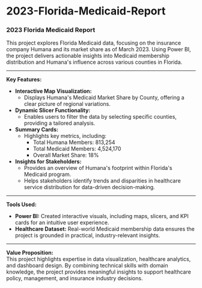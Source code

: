 # 2023-Florida-Medicaid-Report
### 2023 Florida Medicaid Report  

This project explores Florida Medicaid data, focusing on the insurance company Humana and its market share as of March 2023. Using Power BI, the project delivers actionable insights into Medicaid membership distribution and Humana's influence across various counties in Florida.  

---

**Key Features:**  
- **Interactive Map Visualization:**  
  - Displays Humana's Medicaid Market Share by County, offering a clear picture of regional variations.  
- **Dynamic Slicer Functionality:**  
  - Enables users to filter the data by selecting specific counties, providing a tailored analysis.  
- **Summary Cards:**  
  - Highlights key metrics, including:  
    - Total Humana Members: 813,254  
    - Total Medicaid Members: 4,524,170  
    - Overall Market Share: 18%  
- **Insights for Stakeholders:**  
  - Provides an overview of Humana's footprint within Florida's Medicaid program.  
  - Helps stakeholders identify trends and disparities in healthcare service distribution for data-driven decision-making.  

---

**Tools Used:**  
- **Power BI:** Created interactive visuals, including maps, slicers, and KPI cards for an intuitive user experience.  
- **Healthcare Dataset:** Real-world Medicaid membership data ensures the project is grounded in practical, industry-relevant insights.  

---

**Value Proposition:**  
This project highlights expertise in data visualization, healthcare analytics, and dashboard design. By combining technical skills with domain knowledge, the project provides meaningful insights to support healthcare policy, management, and insurance industry decisions.

